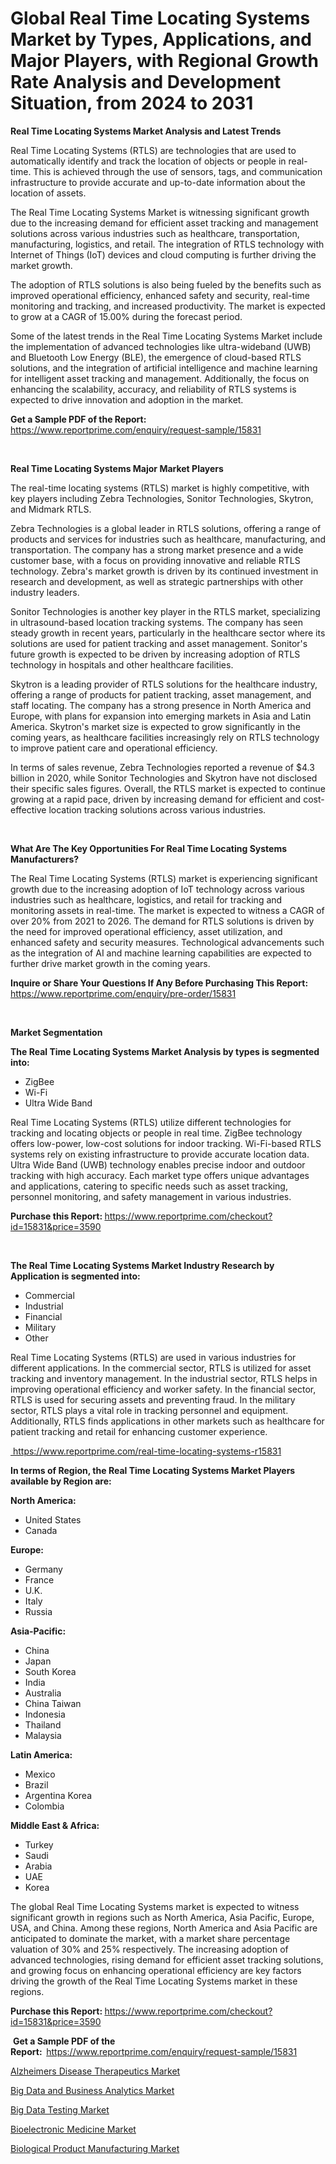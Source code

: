 <p><h1>Global Real Time Locating Systems Market by Types, Applications, and Major Players, with Regional Growth Rate Analysis and Development Situation, from 2024 to 2031</h1></p><p><strong>Real Time Locating Systems Market Analysis and Latest Trends</strong></p>
<p><p>Real Time Locating Systems (RTLS) are technologies that are used to automatically identify and track the location of objects or people in real-time. This is achieved through the use of sensors, tags, and communication infrastructure to provide accurate and up-to-date information about the location of assets.</p><p>The Real Time Locating Systems Market is witnessing significant growth due to the increasing demand for efficient asset tracking and management solutions across various industries such as healthcare, transportation, manufacturing, logistics, and retail. The integration of RTLS technology with Internet of Things (IoT) devices and cloud computing is further driving the market growth.</p><p>The adoption of RTLS solutions is also being fueled by the benefits such as improved operational efficiency, enhanced safety and security, real-time monitoring and tracking, and increased productivity. The market is expected to grow at a CAGR of 15.00% during the forecast period.</p><p>Some of the latest trends in the Real Time Locating Systems Market include the implementation of advanced technologies like ultra-wideband (UWB) and Bluetooth Low Energy (BLE), the emergence of cloud-based RTLS solutions, and the integration of artificial intelligence and machine learning for intelligent asset tracking and management. Additionally, the focus on enhancing the scalability, accuracy, and reliability of RTLS systems is expected to drive innovation and adoption in the market.</p></p>
<p><strong>Get a Sample PDF of the Report:&nbsp;</strong> <a href="https://www.reportprime.com/enquiry/request-sample/15831">https://www.reportprime.com/enquiry/request-sample/15831</a></p>
<p>&nbsp;</p>
<p><strong>Real Time Locating Systems Major Market Players</strong></p>
<p><p>The real-time locating systems (RTLS) market is highly competitive, with key players including Zebra Technologies, Sonitor Technologies, Skytron, and Midmark RTLS. </p><p>Zebra Technologies is a global leader in RTLS solutions, offering a range of products and services for industries such as healthcare, manufacturing, and transportation. The company has a strong market presence and a wide customer base, with a focus on providing innovative and reliable RTLS technology. Zebra's market growth is driven by its continued investment in research and development, as well as strategic partnerships with other industry leaders.</p><p>Sonitor Technologies is another key player in the RTLS market, specializing in ultrasound-based location tracking systems. The company has seen steady growth in recent years, particularly in the healthcare sector where its solutions are used for patient tracking and asset management. Sonitor's future growth is expected to be driven by increasing adoption of RTLS technology in hospitals and other healthcare facilities.</p><p>Skytron is a leading provider of RTLS solutions for the healthcare industry, offering a range of products for patient tracking, asset management, and staff locating. The company has a strong presence in North America and Europe, with plans for expansion into emerging markets in Asia and Latin America. Skytron's market size is expected to grow significantly in the coming years, as healthcare facilities increasingly rely on RTLS technology to improve patient care and operational efficiency.</p><p>In terms of sales revenue, Zebra Technologies reported a revenue of $4.3 billion in 2020, while Sonitor Technologies and Skytron have not disclosed their specific sales figures. Overall, the RTLS market is expected to continue growing at a rapid pace, driven by increasing demand for efficient and cost-effective location tracking solutions across various industries.</p></p>
<p>&nbsp;</p>
<p><strong>What Are The Key Opportunities For Real Time Locating Systems Manufacturers?</strong></p>
<p><p>The Real Time Locating Systems (RTLS) market is experiencing significant growth due to the increasing adoption of IoT technology across various industries such as healthcare, logistics, and retail for tracking and monitoring assets in real-time. The market is expected to witness a CAGR of over 20% from 2021 to 2026. The demand for RTLS solutions is driven by the need for improved operational efficiency, asset utilization, and enhanced safety and security measures. Technological advancements such as the integration of AI and machine learning capabilities are expected to further drive market growth in the coming years.</p></p>
<p><strong>Inquire or Share Your Questions If Any Before Purchasing This Report:</strong> <a href="https://www.reportprime.com/enquiry/pre-order/15831">https://www.reportprime.com/enquiry/pre-order/15831</a></p>
<p>&nbsp;</p>
<p><strong>Market Segmentation</strong></p>
<p><strong>The Real Time Locating Systems Market Analysis by types is segmented into:</strong></p>
<p><ul><li>ZigBee</li><li>Wi-Fi</li><li>Ultra Wide Band</li></ul></p>
<p><p>Real Time Locating Systems (RTLS) utilize different technologies for tracking and locating objects or people in real time. ZigBee technology offers low-power, low-cost solutions for indoor tracking. Wi-Fi-based RTLS systems rely on existing infrastructure to provide accurate location data. Ultra Wide Band (UWB) technology enables precise indoor and outdoor tracking with high accuracy. Each market type offers unique advantages and applications, catering to specific needs such as asset tracking, personnel monitoring, and safety management in various industries.</p></p>
<p><strong>Purchase this Report:&nbsp;</strong><a href="https://www.reportprime.com/checkout?id=15831&price=3590">https://www.reportprime.com/checkout?id=15831&price=3590</a></p>
<p>&nbsp;</p>
<p><strong>The Real Time Locating Systems Market Industry Research by Application is segmented into:</strong></p>
<p><ul><li>Commercial</li><li>Industrial</li><li>Financial</li><li>Military</li><li>Other</li></ul></p>
<p><p>Real Time Locating Systems (RTLS) are used in various industries for different applications. In the commercial sector, RTLS is utilized for asset tracking and inventory management. In the industrial sector, RTLS helps in improving operational efficiency and worker safety. In the financial sector, RTLS is used for securing assets and preventing fraud. In the military sector, RTLS plays a vital role in tracking personnel and equipment. Additionally, RTLS finds applications in other markets such as healthcare for patient tracking and retail for enhancing customer experience.</p></p>
<p><a href="https://www.reportprime.com/real-time-locating-systems-r15831">&nbsp;https://www.reportprime.com/real-time-locating-systems-r15831</a></p>
<p><strong>In terms of Region, the Real Time Locating Systems Market Players available by Region are:</strong></p>
<p>
    <p> <strong> North America: </strong>
        <ul>
            <li>United States</li>
            <li>Canada</li>
        </ul>
        </p> 
    <p> <strong> Europe: </strong>
        <ul>
            <li>Germany</li>
            <li>France</li>
            <li>U.K.</li>
            <li>Italy</li>
            <li>Russia</li>
        </ul>
        </p> 
    <p> <strong> Asia-Pacific: </strong>
        <ul>
            <li>China</li>
            <li>Japan</li>
            <li>South Korea</li>
            <li>India</li>
            <li>Australia</li>
            <li>China Taiwan</li>
            <li>Indonesia</li>
            <li>Thailand</li>
            <li>Malaysia</li>
        </ul>
        </p> 
    <p> <strong> Latin America: </strong>
        <ul>
            <li>Mexico</li>
            <li>Brazil</li>
            <li>Argentina Korea</li>
            <li>Colombia</li>
        </ul>
        </p> 
    <p> <strong> Middle East & Africa: </strong>
        <ul>
            <li>Turkey</li>
            <li>Saudi</li>
            <li>Arabia</li>
            <li>UAE</li>
            <li>Korea</li>
        </ul>
    </p>
    </p>
<p><p>The global Real Time Locating Systems market is expected to witness significant growth in regions such as North America, Asia Pacific, Europe, USA, and China. Among these regions, North America and Asia Pacific are anticipated to dominate the market, with a market share percentage valuation of 30% and 25% respectively. The increasing adoption of advanced technologies, rising demand for efficient asset tracking solutions, and growing focus on enhancing operational efficiency are key factors driving the growth of the Real Time Locating Systems market in these regions.</p></p>
<p><strong>Purchase this Report: </strong><a href="https://www.reportprime.com/checkout?id=15831&price=3590">https://www.reportprime.com/checkout?id=15831&price=3590</a></p>
<p>&nbsp;<strong>Get a Sample PDF of the Report:&nbsp;&nbsp;</strong><a href="https://www.reportprime.com/enquiry/request-sample/15831">https://www.reportprime.com/enquiry/request-sample/15831</a></p>
<p><strong></strong></p>
<p><p><a href="https://github.com/gulaimolin/Market-Research-Report-List-6/blob/main/alzheimers-disease-therapeutics-market.md">Alzheimers Disease Therapeutics Market</a></p><p><a href="https://github.com/mauripalmi/Market-Research-Report-List-5/blob/main/big-data-and-business-analytics-market.md">Big Data and Business Analytics Market</a></p><p><a href="https://github.com/nicoletavirag/Market-Research-Report-List-5/blob/main/big-data-testing-market.md">Big Data Testing Market</a></p><p><a href="https://github.com/btwcqfvq34/Market-Research-Report-List-2/blob/main/bioelectronic-medicine-market.md">Bioelectronic Medicine Market</a></p><p><a href="https://github.com/ochgvvcj16/Market-Research-Report-List-1/blob/main/biological-product-manufacturing-market.md">Biological Product Manufacturing Market</a></p></p>